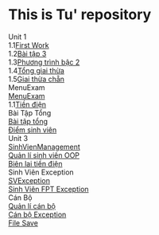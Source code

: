 # This is Tu' repository 
Unit 1</br>
    1.1<a href="https://github.com/FASTTRACKSE/FTJD1801_JavaCore/commit/11e9ee0a969add5a26bd194dad0e46cbacd49b94">First Work</a></br>
    1.2<a href="https://github.com/FASTTRACKSE/FTJD1801_JavaCore/commit/02ba354ddf064ede4e0659bd5eaf74af0347b6c3">Bài tập 3</a></br>
    1.3<a href="https://github.com/FASTTRACKSE/FTJD1801_JavaCore/commit/d8e2fd4143b3888343946daa2cbb4aa0a84c3ea7">Phương trình bậc 2</a></br>
    1.4<a href="https://github.com/FASTTRACKSE/FTJD1801_JavaCore/commit/0be1c80ca5e5177d47f6f5575905a0612da0adf7">Tổng giai thừa</a></br>
    1.5<a href="https://github.com/FASTTRACKSE/FTJD1801_JavaCore/commit/e35b1cbf3ecf2ba9e9ff3797d640ab9e3ad07584">Giai thừa chẵn</a></br>
MenuExam</br>
<a href="https://github.com/FASTTRACKSE/FTJD1801_JavaCore/commit/ea7f8fe1988f4afde5a122050b14b547e0a638b2">MenuExam</a></br>
    1.1<a href="https://github.com/FASTTRACKSE/FTJD1801_JavaCore/commit/265f7d675759507071d6f4f60f9b77c085459ad6">Tiền điện<a></br>
Bài Tập Tổng</br>
    <a href="https://github.com/FASTTRACKSE/FTJD1801_JavaCore/commit/c027b51127b92b70e6e392bd678def2855d17f28">Bài tập tổng<a></br>
    <a href="https://github.com/FASTTRACKSE/FTJD1801_JavaCore/commit/bd91f70c83d8fad6c849ff510b02a567eee95e03">Điểm sinh viên </a></br>
Unit 3</br>
    <a href="https://github.com/FASTTRACKSE/FTJD1801_JavaCore/commit/ff4960c3d8a84e8bd1b32a5538ee133bdb9f2b28">SinhVienManagement</a></br>
    <a href="https://github.com/FASTTRACKSE/FTJD1801_JavaCore/commit/8abd3a7bb63cf82b3b47559ec62823c7d649f286">Quản lí sinh viên OOP</a></br>
    <a href="https://github.com/FASTTRACKSE/FTJD1801_JavaCore/commit/a58b378f7aa8f2e3b9105243db824a2a1f0ed233">Biên lai tiền điện</a></br>
    Sinh Viên Exception</br>
    <a href="https://github.com/FASTTRACKSE/FTJD1801_JavaCore/commit/0df92a3c5803c3ab51a9cae3d528f9b5a04af9a6">SVException</a></br>
    <a href="https://github.com/FASTTRACKSE/FTJD1801_JavaCore/commit/9f4a7eb6473a92cc6d4db5390606c05d708986ab">Sinh Viên FPT Exception</a></br>
    Cán Bộ</br>
    <a href="https://github.com/FASTTRACKSE/FTJD1801_JavaCore/commit/f6393aaa0e517226be48b5cde100a834d8b5033b">Quản lí cán bộ</a></br>
    <a href="https://github.com/FASTTRACKSE/FTJD1801_JavaCore/commit/2a47ad14b1233353801e37503a3d2d4d63af3cf4">Cán bộ Exception</a></br>
   <a href="https://github.com/FASTTRACKSE/FTJD1801_JavaCore/commit/09a3a1476bdb2c20533fbeb06f65d316fe4f28f4">File Save</a></br>
    
